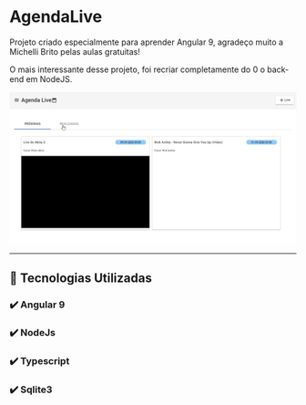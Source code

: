 # AgendaLive

Projeto criado especialmente para aprender Angular 9, agradeço muito a Michelli Brito pelas aulas gratuitas!

O mais interessante desse projeto, foi recriar completamente do 0 o back-end em NodeJS.

<img src="./github/agendalive.gif">

------------------------------------

## 🌊   Tecnologias Utilizadas
### ✔️ Angular 9
### ✔️ NodeJs
### ✔️ Typescript
### ✔️ Sqlite3